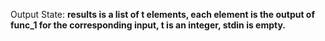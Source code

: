 Output State: **results is a list of t elements, each element is the output of func_1 for the corresponding input, t is an integer, stdin is empty.**